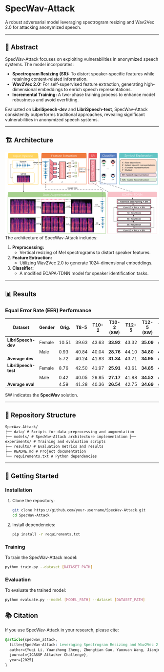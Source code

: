# SpecWav-Attack
A robust adversarial model leveraging spectrogram resizing and Wav2Vec 2.0 for attacking anonymized speech.

---

## 📄 Abstract

SpecWav-Attack focuses on exploiting vulnerabilities in anonymized speech systems. The model incorporates:
- **Spectrogram Resizing (SR):** To distort speaker-specific features while retaining content-related information.
- **Wav2Vec 2.0:** For self-supervised feature extraction, generating high-dimensional embeddings to enrich speech representations.
- **Incremental Training:** A two-phase training process to enhance model robustness and avoid overfitting.

Evaluated on **LibriSpeech-dev** and **LibriSpeech-test**, SpecWav-Attack consistently outperforms traditional approaches, revealing significant vulnerabilities in anonymized speech systems.

---

## 🏗️ Architecture
![alt text](image.png)
The architecture of SpecWav-Attack includes:
1. **Preprocessing:**
   - Vertical resizing of Mel spectrograms to distort speaker features.
2. **Feature Extraction:**
   - Utilizing Wav2Vec 2.0 to generate 1024-dimensional embeddings.
3. **Classifier:**
   - A modified ECAPA-TDNN model for speaker identification tasks.

---

## 📊 Results

### Equal Error Rate (EER) Performance

| Dataset            | Gender  | Orig. | T8-5 | T10-2 | T10-2 (SW) | T12-5 | T12-5 (SW) | T25-1 | T25-1 (SW) |
|--------------------|---------|-------|------|-------|------------|-------|------------|-------|------------|
| **LibriSpeech-dev**| Female  | 10.51 | 39.63| 43.63 | **33.92**  | 43.32 | **35.09**  | 42.65 | **35.80**  |
|                    | Male    | 0.93  | 40.84| 40.04 | **28.76**  | 44.10 | **34.80**  | 40.06 | **37.12**  |
| **Average dev**    |         | 5.72  | 40.24| 41.83 | **31.34**  | 43.71 | **34.95**  | 41.36 | **36.46**  |
| **LibriSpeech-test**| Female | 8.76  | 42.50| 41.97 | **25.91**  | 43.61 | **34.85**  | 42.34 | **35.58**  |
|                    | Male    | 0.42  | 40.05| 29.85 | **27.17**  | 41.88 | **34.52**  | 41.92 | **35.19**  |
| **Average eval**   |         | 4.59  | 41.28| 40.36 | **26.54**  | 42.75 | **34.69**  | 41.35 | **36.39**  |

SW indicates the **SpecWav** solution.

---

## 📂 Repository Structure
```
SpecWav-Attack/ 
├── data/ # Scripts for data preprocessing and augmentation 
├── models/ # SpecWav-Attack architecture implementation ├── experiments/ # Training and evaluation scripts 
├── results/ # Evaluation metrics and results 
├── README.md # Project documentation 
└── requirements.txt # Python dependencies
```
---

## 🚀 Getting Started

### Installation
1. Clone the repository:
   ```bash
   git clone https://github.com/your-username/SpecWav-Attack.git
   cd SpecWav-Attack
   ```
2. Install dependencies:
    ```bash
    pip install -r requirements.txt
    ```

### Training 
To train the SpecWav-Attack model:
```bash
python train.py --dataset [DATASET_PATH]

```

### Evaluation
To evaluate the trained model:
```bash
python evaluate.py --model [MODEL_PATH] --dataset [DATASET_PATH]
```


## 📚 Citation
If you use SpecWav-Attack in your research, please cite:

```css
@article{specwav_attack,
  title={SpecWav-Attack: Leveraging Spectrogram Resizing and Wav2Vec 2.0 for Attacking Anonymized Speech},
  author={Yuqi Li, Yuanzhong Zheng, Zhongtian Guo, Yaoxuan Wang, Jianjun Yin, Haojun Fei},
  journal={ICASSP Attacker Challenge},
  year={2025}
}

```